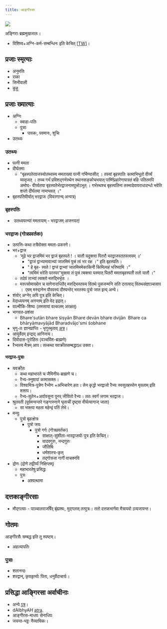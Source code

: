 ```yaml
---
title: आङ्गीरसाः
---
```



[![](http://i.imgur.com/SLlTLpo.png)](http://i.imgur.com/SLlTLpo.png)



अङ्गिराः ब्रह्ममुखजातः।

- विशिष्य+अग्नि-कर्म-सम्बन्धिनः इति केचित् \[[TW](https://twitter.com/blog_supplement/status/893639042595794944)\]।


## प्रजाः स्मृत्याः
- अनुमतिः
- राका
- सिनीवाली
- कुहू

## प्रजाः ख्यात्याः
- अग्निः
    - स्वाहा-पतिः
    - पुत्राः
        - पावकः, पवमानः, शुचिः
- उतथ्यः

### उतथ्यः
- पत्नी ममता
- दीर्घतमाः
    - "बृहस्पतेरग्रजस्योतथ्यस्य ममताख्या पत्नी गर्भिण्यासीत् । तस्यां बृहस्पतिः कामाभिभूतो वीर्य्यं व्यसृजत् । तच्च गर्भं प्रविशद्गर्भस्थेन स्थानसङ्कोचभयात् पार्ष्णिप्रहारेणापास्तं बहिः पतितमपि अमोघ\- वीर्य्यतया बृहस्पतेर्भरद्वाजनामपुत्त्रोऽभूत् । गर्भस्थश्च बृहस्पतिना तस्मादेवापराधादन्धो भवेति शप्तो दीर्घतमा नामाभवत् ।"
- बृहस्पतिवीर्यात् भरद्वाजः (विवरणान्य् अन्यत्र)

### बृहस्पतिः
-  उतथ्यपत्न्यां ममतायाम् - भरद्वाजम् अजनयत्!

### भरद्वाजः (गोत्रप्रवर्तकः)
- उत्पत्ति-कथा तत्रैवोक्ता ममता-प्रकरणे।
- भर+द्वाज
    - ‘मूढे भर द्वाजमिमं भर द्वाजं बृहस्पते ! । यातौ यदुक्त्वा पितरौ भरद्वाजस्ततस्त्वयम् ॥’ 
        - "द्वाजं द्वाभ्यामावाभ्यां जातमिमं पुत्त्रं त्वं भर रक्ष ।" इति बृहस्पतिः।
        - " हे बृह\- स्पते ! द्वाजं द्वाभ्यां जातमिममेकाकिनी किमित्यहं भरिष्यामि ।"
        - "त्वमिमं भरेति परस्पर"मुक्त्वा तं पुत्त्रं त्यक्त्वा यस्मात् पितरौ ममताबृहस्पती ततो यातौ ।" 
    - तदेवं ताभ्यां त्यक्तो मरुद्भिर्भृतः ।
    - मरुत्सोमाख्येन च यागेनाराधितैर् मरुद्भिस्तस्य वितथे पुत्त्रजन्मनि सति दत्तत्वाद् वितथसंज्ञाञ्चावाप ।  एवम् मरुद्दानेन पौरवस्य दौश्यन्तेर् भरतस्य पुत्रो जात इत्य् अन्ये।
- शंयोर् अग्नेर् अपि पुत्र इति केचित्।
- वेदाध्ययनम् अनन्तम् इति वेद इद्रात्।
- वाल्मीकि-शिष्यः (तमसायां वल्कलम् अरक्षत्)
- भागवत-प्रशंसा
    - Bhare'sutān bhare śiṣyān Bhare devān bhare dvijān  Bhare ca bhāryāmavyājād Bharadvājo'smi śobhane
- भृगु\-तः ज्ञानप्राप्तिः \- भृगुस्मृताव् [अत्र](https://archive.org/details/bhRgu-smRti-print)।
- आयुर्वेदम् इन्द्राद् आनिनाय।
- दिवोदास-पुरोहितः (पञ्चविंश-ब्राह्मणे)
- रैभ्यस्य मैत्रम् आप। तत्कथा यवक्रीतसम्बद्धाऽध उक्ता।

#### भरद्वाज-पुत्राः
- यवक्रीतः
    - कथा महाभारते च जैमिनीय-ब्राह्मणे च।
    - रैभ्य-स्नुषायां कामासक्तः।
    - विश्वामित्र-पुत्रेण रैभ्येण +अभिचारेण हतः। तेन कृद्धो भरद्वाजो रैभ्यः स्वसुतहस्तेन मृयताम् इति शशाप। 
    - रैभ्य-सुतेन+अर्वावसुना पुनर् जीवितो रैभ्यः। ततः स्वर्गं जगाम भरद्वाजः।
- श्रुतवती (पूर्वमन्वन्तरे गङ्गास्नाने घृताचीं दृष्ट्वा वीर्यत्यागाज् जाता)
    - सा भक्त्या महता महेन्द्रं पतिं लेभे।
- मन्युः
    - पुत्रो बृहत्क्षेत्रः
        - पुत्रो जयः
            - पुत्रो गर्गः (गोत्रप्रवर्तकः)
                - साक्षात्-सुशीला-भारद्वाजयोः पुत्र इति केचित्।
                - यादवगुरुः, नन्दगुरुः
                - जौतिषिः
                - धर्मशास्त्र-कृत्
                - तद्गोत्रजा गार्गी वाचक्नवि
- द्रोणः (द्रोणे तद्वीर्य्यं निक्षिप्तम्)
    - महाभारतेषु प्रसिद्धः
    - पुत्रः
        - अश्वत्थामा

## दत्तकाङ्गीरसाः
- मौद्गल्याः - पाञ्चालराजर्षिर् बृंह्यश्वः, मुद्गलस् तत्पुत्रः। ततो दत्तकभार्गवा मैत्रायवो ऽप्यजायन्त।

## गोतमः
आङ्गीरसैः सम्बद्ध इति तु स्पष्टम्। 

- अहल्यापतिः

### पुत्राः
- शतानन्दः
- शरद्वान्, कृपकृप्योः पिता, धनुर्वेदाचार्यः।


## प्रसिद्धा आङ्गिरसा अर्वाचीनाः

- अन्ये [ऽत्र](https://sites.google.com/site/hinduvichaarah/system/errors/NodeNotFound?suri=wuid://defaultdomain/hinduvichaarah/gx:247136be5d4d5f38)।
- dAlbhyAH [atra](http://www.oocities.org/somasushma/dalbhya.html).
- आङ्गीरस-माधवः सेनाधिपः
- जयन्त-भट्टः नैय्यायिकः।
